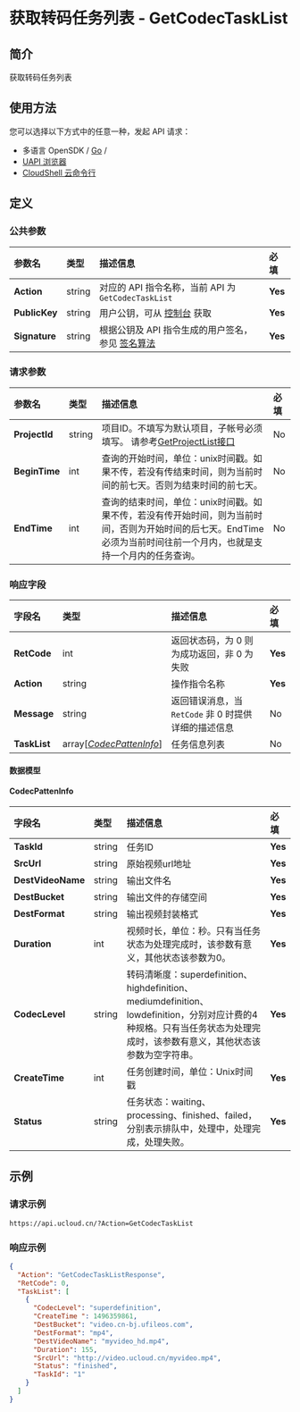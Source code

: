 # 获取转码任务列表 - GetCodecTaskList

## 简介

获取转码任务列表






## 使用方法

您可以选择以下方式中的任意一种，发起 API 请求：
- 多语言 OpenSDK / [Go](https://github.com/ucloud/ucloud-sdk-go) /
- [UAPI 浏览器](https://console.ucloud.cn/uapi/detail?id=GetCodecTaskList)
- [CloudShell 云命令行](https://shell.ucloud.cn/)


## 定义

### 公共参数

| 参数名 | 类型 | 描述信息 | 必填 |
|:---|:---|:---|:---|
| **Action**     | string  | 对应的 API 指令名称，当前 API 为 `GetCodecTaskList`                        | **Yes** |
| **PublicKey**  | string  | 用户公钥，可从 [控制台](https://console.ucloud.cn/uapi/apikey) 获取                                             | **Yes** |
| **Signature**  | string  | 根据公钥及 API 指令生成的用户签名，参见 [签名算法](api/summary/signature.md)  | **Yes** |

### 请求参数

| 参数名 | 类型 | 描述信息 | 必填 |
|:---|:---|:---|:---|
| **ProjectId** | string | 项目ID。不填写为默认项目，子帐号必须填写。 请参考[GetProjectList接口](api/summary/get_project_list) |No|
| **BeginTime** | int | 查询的开始时间，单位：unix时间戳。如果不传，若没有传结束时间，则为当前时间的前七天。否则为结束时间的前七天。 |No|
| **EndTime** | int | 查询的结束时间，单位：unix时间戳。如果不传，若没有传开始时间，则为当前时间，否则为开始时间的后七天。EndTime必须为当前时间往前一个月内，也就是支持一个月内的任务查询。 |No|

### 响应字段

| 字段名 | 类型 | 描述信息 | 必填 |
|:---|:---|:---|:---|
| **RetCode** | int | 返回状态码，为 0 则为成功返回，非 0 为失败 |**Yes**|
| **Action** | string | 操作指令名称 |**Yes**|
| **Message** | string | 返回错误消息，当 `RetCode` 非 0 时提供详细的描述信息 |No|
| **TaskList** | array[[*CodecPattenInfo*](#CodecPattenInfo)] | 任务信息列表 |No|

#### 数据模型


#### CodecPattenInfo

| 字段名 | 类型 | 描述信息 | 必填 |
|:---|:---|:---|:---|
| **TaskId** | string | 任务ID |**Yes**|
| **SrcUrl** | string | 原始视频url地址 |**Yes**|
| **DestVideoName** | string | 输出文件名 |**Yes**|
| **DestBucket** | string | 输出文件的存储空间 |**Yes**|
| **DestFormat** | string | 输出视频封装格式 |**Yes**|
| **Duration** | int | 视频时长，单位：秒。只有当任务状态为处理完成时，该参数有意义，其他状态该参数为0。 |**Yes**|
| **CodecLevel** | string | 转码清晰度：superdefinition、highdefinition、mediumdefinition、lowdefinition，分别对应计费的4种规格。只有当任务状态为处理完成时，该参数有意义，其他状态该参数为空字符串。 |**Yes**|
| **CreateTime** | int | 任务创建时间，单位：Unix时间戳 |**Yes**|
| **Status** | string | 任务状态：waiting、processing、finished、failed，分别表示排队中，处理中，处理完成，处理失败。 |**Yes**|

## 示例

### 请求示例
    
```
https://api.ucloud.cn/?Action=GetCodecTaskList
```

### 响应示例
    
```json
{
  "Action": "GetCodecTaskListResponse",
  "RetCode": 0,
  "TaskList": [
    {
      "CodecLevel": "superdefinition",
      "CreateTime ": 1496359861,
      "DestBucket": "video.cn-bj.ufileos.com",
      "DestFormat": "mp4",
      "DestVideoName": "myvideo_hd.mp4",
      "Duration": 155,
      "SrcUrl": "http://video.ucloud.cn/myvideo.mp4",
      "Status": "finished",
      "TaskId": "1"
    }
  ]
}
```





